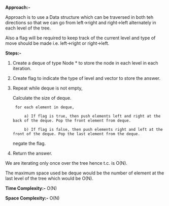 **Approach:-**

Approach is to use a Data structure which can be traversed in both teh directions so that we can go from left->right and right->left alternately in each level of the tree.

Also a flag will be required to keep track of the current level and type of move should be made i.e. left->right or right->left.

**Steps:-**
1. Create a deque of type Node * to store the node in each level in each iteration.
2. Create flag to indicate the type of level and vector to store the answer.
3. Repeat while deque is not empty, 

    Calculate the size of deque.
   
        for each element in deque, 
            
            a) If flag is true, then push elements left and right at the back of the deque. Pop the front element from deque.
            
            b) If flag is false, then push elements right and left at the front of the deque. Pop the last element from the deque.
    negate the flag.
4. Return the answer.

We are iterating only once over the tree hence t.c. is O(N).

The maximum space used be deque would be the number of element at the last level of the tree which would be O(N).

**Time Complexity:-** O(N)

**Space Complexity:-** O(N)
